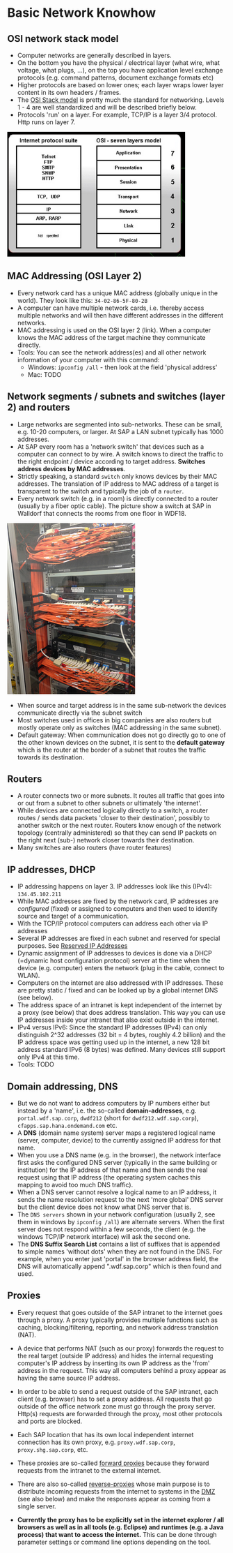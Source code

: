 # Basic Network Knowhow

## OSI network stack model
* Computer networks are generally described in layers.
* On the bottom you have the physical / electrical layer (what wire, what voltage, what plugs, …), on the top you have application level exchange protocols (e.g. command patterns, document exchange formats etc)
* Higher protocols are based on lower ones; each layer wraps lower layer content in its own headers / frames. 
* The [OSI Stack model](https://en.wikipedia.org/wiki/OSI_model) is pretty much the standard for networking. Levels 1 - 4 are well standardized and will be described briefly below.
* Protocols 'run' on a layer. For example, TCP/IP is a layer 3/4 protocol. Http runs on layer 7.

![OSI stack model](images/OSILayers.png)

## MAC Addressing (OSI Layer 2)
* Every network card has a unique MAC address (globally unique in the world). They look like this: `34-02-86-5F-80-2B`
* A computer can have multiple network cards, i.e. thereby access multiple networks and will then have different addresses in the different networks.
* MAC addressing is used on the OSI layer 2 (link). When a computer knows the MAC address of the target machine they communicate directly. 
* Tools: You can see the network address(es) and all other network information of your computer with this command:
  - Windows: `ipconfig /all` - then look at the field 'physical address'
  - Mac: TODO
  
## Network segments / subnets and switches (layer 2) and routers
* Large networks are segmented into sub-networks. These can be small, e.g. 10-20 computers, or larger. At SAP a LAN subnet typically has 1000 addresses.
* At SAP every room has a 'network switch' that devices such as a computer can connect to by wire. A switch knows to direct the traffic to the right endpoint / device according to target address. **Switches address devices by MAC addresses**. 
* Strictly speaking, a standard `switch` only knows devices by their MAC addresses. The translation of IP address to MAC address of a target is transparent to the switch and typically the job of a `router`. 
* Every network switch (e.g. in a room) is directly connected to a router (usually by a fiber optic cable). The picture show a switch at SAP in Walldorf that connects the rooms from one floor in WDF18.

![Switch with connections from routers in each room](images/NetworkSwitch.png)

* When source and target address is in the same sub-network the devices communicate directly via the subnet switch
* Most switches used in offices in big companies are also routers but mostly operate only as switches (MAC addressing in the same subnet). 
* Default gateway: When communication does not go directly go to one of the other known devices on the subnet, it is sent to the **default gateway** which is the router at the border of a subnet that routes the traffic towards its destination.

## Routers
* A router connects two or more subnets. It routes all traffic that goes into or out from a subnet to other subnets or ultimately 'the internet'. 
* While devices are connected logically directly to a switch, a router routes / sends data packets 'closer to their destination', possibly to another switch or the next router. Routers know enough of the network topology (centrally administered) so that they can send IP packets on the right next (sub-) network closer towards their destination.
* Many switches are also routers (have router features)

## IP addresses, DHCP
* IP addressing happens on layer 3. IP addresses look like this (IPv4): `134.45.102.211`
* While MAC addresses are fixed by the network card, IP addresses are *configured* (fixed) or assigned to computers and then used to identify source and target of a communication. 
* With the TCP/IP protocol computers can address each other via IP addresses
* Several IP addresses are fixed in each subnet and reserved for special purposes. See [Reserved IP Addresses](https://en.wikipedia.org/wiki/Reserved_IP_addresses)
* Dynamic assignment of IP addresses to devices is done via a DHCP (=dynamic host configuration protocol) server at the time when the device (e.g. computer) enters the network (plug in the cable, connect to WLAN).
* Computers on the internet are also addressed with IP addresses. These are pretty static / fixed and can be looked up by a global internet DNS (see below). 
* The address space of an intranet is kept independent of the internet by a proxy (see below) that does address translation. This way you can use IP addresses inside your intranet that also exist outside in the internet. 
* IPv4 versus IPv6: Since the standard IP addresses (IPv4) can only distinguish 2^32 addresses (32 bit = 4 bytes, roughly 4.2 billion) and the IP address space was getting used up in the internet, a new 128 bit address standard IPv6 (8 bytes) was defined. Many devices still support only IPv4 at this time. 
* Tools: TODO

## Domain addressing, DNS
* But we do not want to address computers by IP numbers either but instead by a 'name', i.e. the so-called **domain-addresses**, e.g. `portal.wdf.sap.corp`, `dwdf212` (short for `dwdf212.wdf.sap.corp`), `cfapps.sap.hana.ondemand.com` etc.
* A **DNS** (domain name system) server maps a registered logical name (server, computer, device) to the currently assigned IP address for that name. 
* When you use a DNS name (e.g. in the browser), the network interface first asks the configured DNS server (typically in the same building or institution) for the IP address of that name and then sends the real request using that IP address (the operating system caches this mapping to avoid too much DNS traffic). 
* When a DNS server cannot resolve a logical name to an IP address, it sends the name resolution request to the next 'more global' DNS server but the client device does not know what DNS server that is.
* The `DNS servers` shown in your network configuration (usually 2, see them in windows by `ipconfig /all`) are alternate servers. When the first server does not respond within a few seconds, the client (e.g. the windows TCP/IP network interface) will ask the second one. 
* The **DNS Suffix Search List** contains a list of suffixes that is appended to simple names 'without dots' when they are not found in the DNS. For example, when you enter just 'portal' in the browser address field, the DNS will automatically append ".wdf.sap.corp" which is then found and used. 

## Proxies 
* Every request that goes outside of the SAP intranet to the internet goes through a proxy. A proxy typically provides multiple functions such as caching, blocking/filtering, reporting, and network address translation (NAT).
* A device that performs NAT (such as our proxy) forwards the request to the real target (outside IP address) and hides the internal requesting computer's IP address by inserting its own IP address as the 'from' address in the request. This way all computers behind a proxy appear as having the same source IP address. 
* In order to be able to send a request outside of the SAP intranet, each client (e.g. browser) has to set a proxy address. All requests that go outside of the office network zone must go through the proxy server. Http(s) requests are forwarded through the proxy, most other protocols and ports are blocked. 
* Each SAP location that has its own local independent internet connection has its own proxy, e.g. `proxy.wdf.sap.corp`, `proxy.shg.sap.corp`, etc.
* These proxies are so-called [forward proxies](https://en.wikipedia.org/wiki/Proxy_server) because they forward requests from the intranet to the external internet. 
* There are also so-called [reverse-proxies](https://en.wikipedia.org/wiki/Reverse_proxy) whose main purpose is to distribute incoming requests from the internet to systems in the [DMZ](https://en.wikipedia.org/wiki/DMZ_(computing)) (see also below) and make the responses appear as coming from a single server.

* **Currently the proxy has to be explicitly set in the internet explorer / all browsers as well as in all tools (e.g. Eclipse) and runtimes (e.g. a Java process) that want to access the internet.** This can be done through parameter settings or command line options depending on the tool.    


